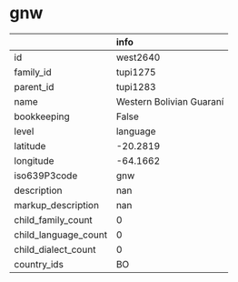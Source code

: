 # gnw
|                      | info                     |
|:---------------------|:-------------------------|
| id                   | west2640                 |
| family_id            | tupi1275                 |
| parent_id            | tupi1283                 |
| name                 | Western Bolivian Guaraní |
| bookkeeping          | False                    |
| level                | language                 |
| latitude             | -20.2819                 |
| longitude            | -64.1662                 |
| iso639P3code         | gnw                      |
| description          | nan                      |
| markup_description   | nan                      |
| child_family_count   | 0                        |
| child_language_count | 0                        |
| child_dialect_count  | 0                        |
| country_ids          | BO                       |